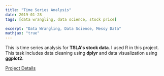 ```yaml
---
title: "Time Series Analysis"
date: 2019-01-28
tags: [data wrangling, data science, stock price]

excerpt: "Data Wrangling, Data Science, Messy Data"
mathjax: "true"
---
```


This is time series analysis for **TSLA's stock data**. I used R in this project. This task includes data cleaning using **dplyr** and data visualization using **ggplot2**.


<p><a href="/images/assessment.pdf">Project Details</a></p>

